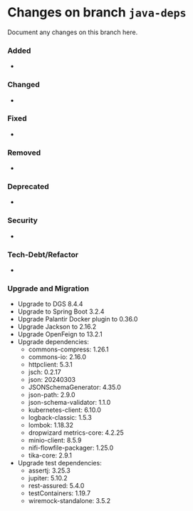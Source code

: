 # Changes on branch `java-deps`
Document any changes on this branch here.
### Added
- 

### Changed
- 

### Fixed
- 

### Removed
- 

### Deprecated
- 

### Security
- 

### Tech-Debt/Refactor
- 

### Upgrade and Migration
- Upgrade to DGS 8.4.4
- Upgrade to Spring Boot 3.2.4
- Upgrade Palantir Docker plugin to 0.36.0
- Upgrade Jackson to 2.16.2
- Upgrade OpenFeign to 13.2.1
- Upgrade dependencies:
  - commons-compress: 1.26.1
  - commons-io: 2.16.0
  - httpclient: 5.3.1
  - jsch: 0.2.17
  - json: 20240303
  - JSONSchemaGenerator: 4.35.0
  - json-path: 2.9.0
  - json-schema-validator: 1.1.0
  - kubernetes-client: 6.10.0
  - logback-classic: 1.5.3
  - lombok: 1.18.32
  - dropwizard metrics-core: 4.2.25
  - minio-client: 8.5.9
  - nifi-flowfile-packager: 1.25.0
  - tika-core: 2.9.1
- Upgrade test dependencies:
  - assertj: 3.25.3
  - jupiter: 5.10.2
  - rest-assured: 5.4.0
  - testContainers: 1.19.7
  - wiremock-standalone: 3.5.2
